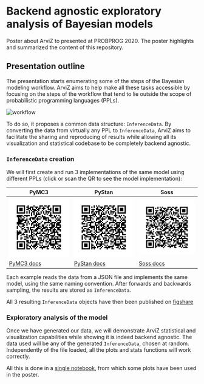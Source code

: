 # Backend agnostic exploratory analysis of Bayesian models
Poster about ArviZ to presented at PROBPROG 2020. The poster highlights and summarized the content of this repository.

## Presentation outline
The presentation starts enumerating some of the steps of the Bayesian modeling
workflow. ArviZ aims to help make all these tasks accessible by focusing on
the steps of the workflow that tend to lie outside the scope of probabilistic
programming languages (PPLs).

![workflow](https://raw.githubusercontent.com/arviz-devs/arviz_misc/master/stancon_2020/img/Bayesian_workflow_Updated.png)

To do so, it proposes a common data structure: `InferenceData`. By converting
the data from virtually any PPL to `InferenceData`, ArviZ aims to facilitate
the sharing and reproducing of results while allowing all its visualization
and statistical codebase to be completely backend agnostic.

### `InferenceData` creation
We will first create and run 3 implementations of the same model using different PPLs
(click or scan the QR to see the model implementation):

| PyMC3 | PyStan | Soss |
|---|---|---|
| [![qr][pymc qr]][pymc example] | [![qr][pystan qr]][pystan example] | [![qr][soss qr]][soss example] |
| [PyMC3 docs](https://docs.pymc.io/) | [PyStan docs](https://pystan.readthedocs.io/en/latest/) | [Soss docs](https://cscherrer.github.io/Soss.jl/stable/) |

Each example reads the data from a JSON file and implements the same model,
using the same naming convention. After forwards and backwards sampling, the
results are stored as `InferenceData`.

All 3 resulting `InferenceData` objects have then been published on [figshare](https://figshare.com/authors/Oriol_Abril_Pla/8786540)

### Exploratory analysis of the model
Once we have generated our data, we will demonstrate ArviZ statistical and
visualization capabilities while showing it is indeed backend agnostic. The
data used will be any of the generated `InferenceData`, chosen at random.
Independently of the file loaded, all the plots and stats functions will work
correctly.

All this is done in a [single notebook](https://nbviewer.jupyter.org/github/OriolAbril/arviz-probprog-2020/blob/master/eabm.ipynb), from which some plots have been
used in the poster.





[pymc qr]: https://raw.githubusercontent.com/OriolAbril/arviz-probprog-2020/master/img/pymc3_qr.png
[pymc example]: https://nbviewer.jupyter.org/github/OriolAbril/arviz-probprog-2020/blob/master/models/pymc3.ipynb
[pystan qr]: https://raw.githubusercontent.com/OriolAbril/arviz-probprog-2020/master/img/pystan_qr.png
[pystan example]: https://nbviewer.jupyter.org/github/OriolAbril/arviz-probprog-2020/blob/master/models/pystan.ipynb
[soss qr]: https://raw.githubusercontent.com/OriolAbril/arviz-probprog-2020/master/img/soss_qr.png
[soss example]: https://nbviewer.jupyter.org/github/OriolAbril/arviz-probprog-2020/blob/master/models/soss.ipynb
